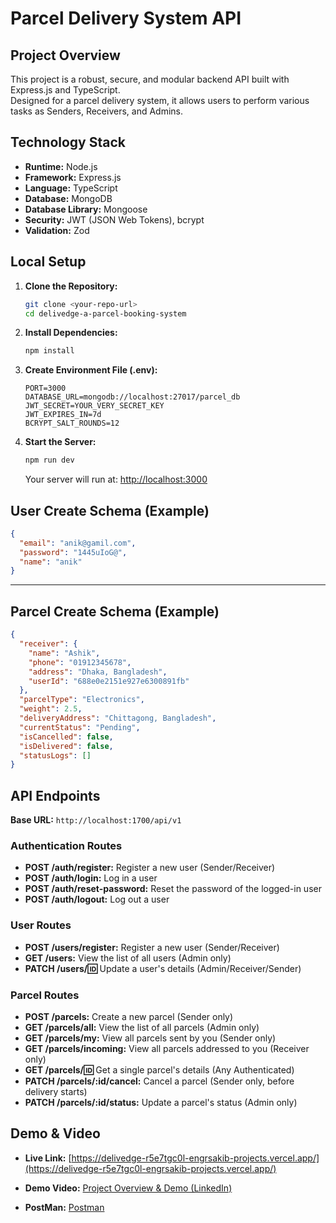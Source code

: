 # Parcel Delivery System API

## Project Overview

This project is a robust, secure, and modular backend API built with Express.js and TypeScript.  
Designed for a parcel delivery system, it allows users to perform various tasks as Senders, Receivers, and Admins.

## Technology Stack

- **Runtime:** Node.js
- **Framework:** Express.js
- **Language:** TypeScript
- **Database:** MongoDB
- **Database Library:** Mongoose
- **Security:** JWT (JSON Web Tokens), bcrypt
- **Validation:** Zod

## Local Setup

1. **Clone the Repository:**

   ```sh
   git clone <your-repo-url>
   cd delivedge-a-parcel-booking-system
   ```

2. **Install Dependencies:**

   ```sh
   npm install
   ```

3. **Create Environment File (.env):**

   ```
   PORT=3000
   DATABASE_URL=mongodb://localhost:27017/parcel_db
   JWT_SECRET=YOUR_VERY_SECRET_KEY
   JWT_EXPIRES_IN=7d
   BCRYPT_SALT_ROUNDS=12
   ```

4. **Start the Server:**
   ```sh
   npm run dev
   ```
   Your server will run at: [http://localhost:3000](http://localhost:3000)

## User Create Schema (Example)

```json
{
  "email": "anik@gamil.com",
  "password": "1445uIoG@",
  "name": "anik"
}
```

---

## Parcel Create Schema (Example)

```json
{
  "receiver": {
    "name": "Ashik",
    "phone": "01912345678",
    "address": "Dhaka, Bangladesh",
    "userId": "688e0e2151e927e6300891fb"
  },
  "parcelType": "Electronics",
  "weight": 2.5,
  "deliveryAddress": "Chittagong, Bangladesh",
  "currentStatus": "Pending",
  "isCancelled": false,
  "isDelivered": false,
  "statusLogs": []
}
```

## API Endpoints

**Base URL:** `http://localhost:1700/api/v1`

### Authentication Routes

- **POST /auth/register:** Register a new user (Sender/Receiver)
- **POST /auth/login:** Log in a user
- **POST /auth/reset-password:** Reset the password of the logged-in user
- **POST /auth/logout:** Log out a user

### User Routes

- **POST /users/register:** Register a new user (Sender/Receiver)
- **GET /users:** View the list of all users (Admin only)
- **PATCH /users/:id:** Update a user's details (Admin/Receiver/Sender)

### Parcel Routes

- **POST /parcels:** Create a new parcel (Sender only)
- **GET /parcels/all:** View the list of all parcels (Admin only)
- **GET /parcels/my:** View all parcels sent by you (Sender only)
- **GET /parcels/incoming:** View all parcels addressed to you (Receiver only)
- **GET /parcels/:id:** Get a single parcel's details (Any Authenticated)
- **PATCH /parcels/:id/cancel:** Cancel a parcel (Sender only, before delivery starts)
- **PATCH /parcels/:id/status:** Update a parcel's status (Admin only)

## Demo & Video

- **Live Link:** [https://delivedge-r5e7tgc0l-engrsakib-projects.vercel.app/](https://delivedge-r5e7tgc0l-engrsakib-projects.vercel.app/)

- **Demo Video:** [Project Overview & Demo (LinkedIn)](https://www.linkedin.com/posts/engrsakib_delivedge-parcel-booking-system-project-activity-7357434464966238210-KvrE?utm_source=share&utm_medium=member_desktop&rcm=ACoAADVmnvABBjY2I6i0j9pRy_jfxnOKpinccD4)

- **PostMan:** [Postman](https://drive.google.com/file/d/143kVUbPJ6fc8TiRfk3WQC2XlijAtn95_/view?usp=sharing)
